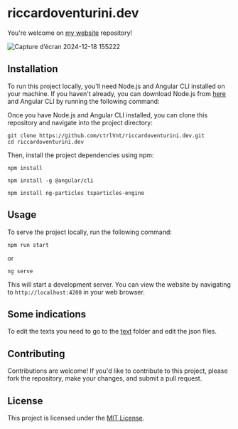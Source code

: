 # riccardoventurini.dev

You're welcome on [my website](https://riccardoventurini.dev) repository!

![Capture d’écran 2024-12-18 155222](https://github.com/user-attachments/assets/22bed3f4-e04c-47d3-81bd-8abd866af6c6)


## Installation

To run this project locally, you'll need Node.js and Angular CLI installed on your machine. If you haven't already, you can download Node.js from [here](https://nodejs.org/) and Angular CLI by running the following command:

Once you have Node.js and Angular CLI installed, you can clone this repository and navigate into the project directory:

```
git clone https://github.com/ctrlVnt/riccardoventurini.dev.git
cd riccardoventurini.dev
```

Then, install the project dependencies using npm:

```
npm install

npm install -g @angular/cli

npm install ng-particles tsparticles-engine
```

## Usage

To serve the project locally, run the following command:

```
npm run start
```
or
```
ng serve
```

This will start a development server. You can view the website by navigating to `http://localhost:4200` in your web browser.

## Some indications

To edit the texts you need to go to the [text](https://github.com/ctrlVnt/riccardoventurini.dev/tree/main/src/assets/text) folder and edit the json files.

## Contributing

Contributions are welcome! If you'd like to contribute to this project, please fork the repository, make your changes, and submit a pull request.

## License

This project is licensed under the [MIT License](LICENSE).

